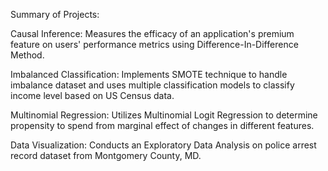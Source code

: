 Summary of Projects:

Causal Inference: Measures the efficacy of an application's premium feature on users' performance metrics using Difference-In-Difference Method.

Imbalanced Classification: Implements SMOTE technique to handle imbalance dataset and uses multiple classification models to classify income level based on US Census data.

Multinomial Regression: Utilizes Multinomial Logit Regression to determine propensity to spend from marginal effect of changes in different features.

Data Visualization: Conducts an Exploratory Data Analysis on police arrest record dataset from Montgomery County, MD.
